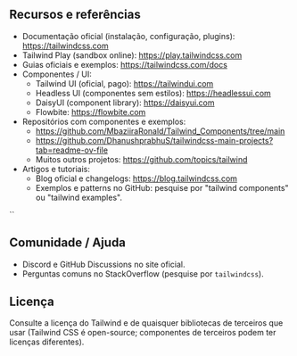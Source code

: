 ## Recursos e referências

- Documentação oficial (instalação, configuração, plugins): https://tailwindcss.com
- Tailwind Play (sandbox online): https://play.tailwindcss.com
- Guias oficiais e exemplos: https://tailwindcss.com/docs
- Componentes / UI:
  - Tailwind UI (oficial, pago): https://tailwindui.com
  - Headless UI (componentes sem estilos): https://headlessui.com
  - DaisyUI (component library): https://daisyui.com
  - Flowbite: https://flowbite.com
- Repositórios com componentes e exemplos:
  - https://github.com/MbaziiraRonald/Tailwind_Components/tree/main
  - https://github.com/DhanushprabhuS/tailwindcss-main-projects?tab=readme-ov-file
  - Muitos outros projetos: https://github.com/topics/tailwind
- Artigos e tutoriais:
  - Blog oficial e changelogs: https://blog.tailwindcss.com
  - Exemplos e patterns no GitHub: pesquise por "tailwind components" ou "tailwind examples".

``

## Comunidade / Ajuda

- Discord e GitHub Discussions no site oficial.
- Perguntas comuns no StackOverflow (pesquise por `tailwindcss`).

## Licença

Consulte a licença do Tailwind e de quaisquer bibliotecas de terceiros que usar (Tailwind CSS é open-source; componentes de terceiros podem ter licenças diferentes).
